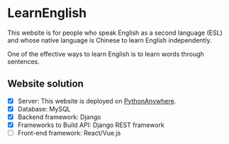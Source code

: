 # LearnEnglish

This website is for people who speak English as a second language (ESL) and whose native language is Chinese to learn English independently.

One of the effective ways to learn English is to learn words through sentences.


## Website solution

- [x] Server: This website is deployed on [PythonAnywhere](https://www.pythonanywhere.com/).
- [x] Database: MySQL
- [x] Backend framework: Django
- [x] Frameworks to Build API: Django REST framework
- [ ] Front-end framework: React/Vue.js
